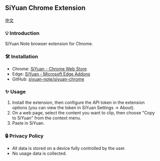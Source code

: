 ## SiYuan Chrome Extension

[中文](https://github.com/siyuan-note/siyuan-chrome/blob/main/README_zh_CN.md)

### 💡 Introduction

SiYuan Note browser extension for Chrome.

### 🛠️ Installation

* Chrome: [SiYuan - Chrome Web Store](https://chrome.google.com/webstore/detail/siyuan/hkcgjbeblifaincobbcfiffbpgoafepk)
* Edge: [SiYuan - Microsoft Edge Addons](https://microsoftedge.microsoft.com/addons/detail/siyuan/lclhdlhleinlppggbbgimbekofanbkcf)
* GitHub: [siyuan-note/siyuan-chrome](https://github.com/siyuan-note/siyuan-chrome)

### ✨ Usage

1. Install the extension, then configure the API token in the extension options (you can view the token in SiYuan Settings → About).
2. On a web page, select the content you want to clip, then choose "Copy to SiYuan" from the context menu.
3. Paste in SiYuan.

### 🔒 Privacy Policy

* All data is stored on a device fully controlled by the user.
* No usage data is collected.
